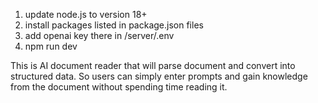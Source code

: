1. update node.js to version 18+
2. install packages listed in package.json files
3. add openai key there in /server/.env
4. npm run dev

This is AI document reader that will parse document and convert into
structured data. So users can simply enter prompts and gain knowledge
from the document without spending time reading it. 



